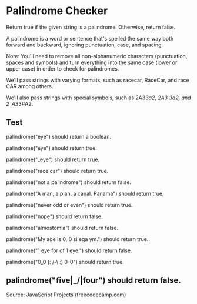 # Palindrome Checker

Return true if the given string is a palindrome. Otherwise, return false.

A palindrome is a word or sentence that's spelled the same way both forward and backward, ignoring punctuation, case, and spacing.

Note: You'll need to remove all non-alphanumeric characters (punctuation, spaces and symbols) and turn everything into the same case (lower or upper case) in order to check for palindromes.

We'll pass strings with varying formats, such as racecar, RaceCar, and race CAR among others.

We'll also pass strings with special symbols, such as 2A3*3a2, 2A3 3a2, and 2_A3*3#A2.

Test
-------------------------------------------------------------
palindrome("eye") should return a boolean.

palindrome("eye") should return true.

palindrome("_eye") should return true.

palindrome("race car") should return true.

palindrome("not a palindrome") should return false.

palindrome("A man, a plan, a canal. Panama") should return true.

palindrome("never odd or even") should return true.

palindrome("nope") should return false.

palindrome("almostomla") should return false.

palindrome("My age is 0, 0 si ega ym.") should return true.

palindrome("1 eye for of 1 eye.") should return false.

palindrome("0_0 (: /-\ :) 0-0") should return true.

palindrome("five|\_/|four") should return false.
------------------------------------------------------------

Source: JavaScript Projects (freecodecamp.com)